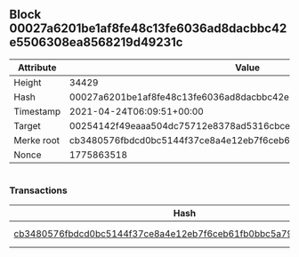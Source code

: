 ## Block 00027a6201be1af8fe48c13fe6036ad8dacbbc42e5506308ea8568219d49231c

Attribute | Value
--- | ---
Height | 34429
Hash | 00027a6201be1af8fe48c13fe6036ad8dacbbc42e5506308ea8568219d49231c
Timestamp | 2021-04-24T06:09:51+00:00
Target | 00254142f49eaaa504dc75712e8378ad5316cbcead634704b3734b6271167cc4
Merke root | cb3480576fbdcd0bc5144f37ce8a4e12eb7f6ceb61fb0bbc5a7961f33cefb672
Nonce | 1775863518

```

```

### Transactions

Hash | Amount
--- | ---
[cb3480576fbdcd0bc5144f37ce8a4e12eb7f6ceb61fb0bbc5a7961f33cefb672](cb3480576fbdcd0bc5144f37ce8a4e12eb7f6ceb61fb0bbc5a7961f33cefb672.md) | 10.00000000 SKEPTI 
